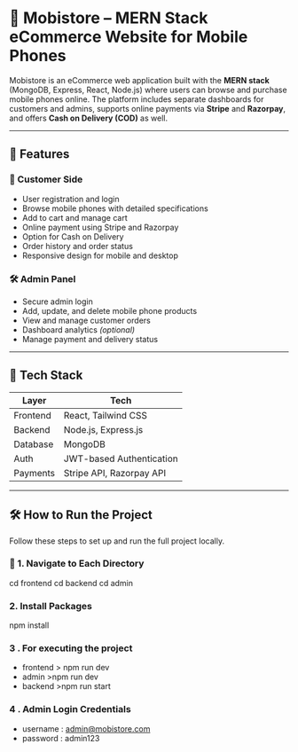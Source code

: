 # 📱 Mobistore – MERN Stack eCommerce Website for Mobile Phones

Mobistore is an eCommerce web application built with the **MERN stack** (MongoDB, Express, React, Node.js) where users can browse and purchase mobile phones online. The platform includes separate dashboards for customers and admins, supports online payments via **Stripe** and **Razorpay**, and offers **Cash on Delivery (COD)** as well.

---

## 🚀 Features

### 🛒 Customer Side

- User registration and login  
- Browse mobile phones with detailed specifications  
- Add to cart and manage cart  
- Online payment using Stripe and Razorpay  
- Option for Cash on Delivery  
- Order history and order status  
- Responsive design for mobile and desktop  

### 🛠 Admin Panel

- Secure admin login  
- Add, update, and delete mobile phone products  
- View and manage customer orders  
- Dashboard analytics *(optional)*  
- Manage payment and delivery status  

---

## 🧰 Tech Stack

| Layer     | Tech                          |
|-----------|-------------------------------|
| Frontend  | React, Tailwind CSS           |
| Backend   | Node.js, Express.js           |
| Database  | MongoDB                       |
| Auth      | JWT-based Authentication      |
| Payments  | Stripe API, Razorpay API      |

---

## 🛠 How to Run the Project

Follow these steps to set up and run the full project locally.

### 📁 1. Navigate to Each Directory

cd frontend
cd backend
cd admin 


### 2. Install Packages  

npm install 


### 3 . For executing the project

- frontend  > npm run dev
- admin     >npm run dev
- backend   >npm run start 


### 4 . Admin Login Credentials

- username  : admin@mobistore.com
- password  : admin123
